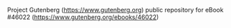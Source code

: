 Project Gutenberg (https://www.gutenberg.org) public repository for eBook #46022 (https://www.gutenberg.org/ebooks/46022)
